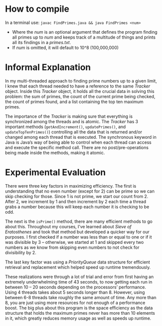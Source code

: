 # How to compile
In a terminal use:
`javac FindPrimes.java && java FindPrimes <num>`
- Where the *num* is an optional argument that defines the program finding all primes up to *num* and keeps track of a multitude of things and prints all its findings in a *primes.txt*.
- If *num* is omitted, it will default to 10^8 (100,000,000)

# Informal Explanation
In my multi-threaded approach to finding prime numbers up to a given limit, I knew that each thread 
needed to have a reference to the same *Tracker* object. Inside this *Tracker* object, it holds all the 
crucial data in solving this problem: the sum of primes, the count of the current prime being checked, 
the count of primes found, and a list containing the top ten maximum primes.

The importance of the *Tracker* is making sure that everything is synchronized among the threads and
is atomic. The *Tracker* has 3 important methods (`getAndIncrement()`, `updatePrimes()`, and
`updateTopTenPrimes()`) controlling all the data that is returned and/or changed among each
thread that is executed. The synchronous keyword in Java is Java’s way of being able to control when
each thread can access and execute the specific method call. There are no post/pre-operations
being made inside the methods, making it atomic.

# Experimental Evaluation
There were three key factors in maximizing efficiency. The first is understanding that no even
number (except for 2) can be prime so we can skip checking for those. Since 1 is not prime, 
we start our count from 2. After 2, we increment by 1 and then increment by 2 each time a thread 
grabs a number because this will keep each number it is checking to be odd. 

The next is the `isPrime()` method, there are many efficient methods to go about this. Throughout my courses, I’ve learned about *Sieve of Eratosthenes* and took that method but developed a quicker way for our purposes. I first checked if a number was less than or equal to one or if it was divisible by 3 – otherwise, we started at 1 and skipped every two numbers as we know from skipping even numbers to not check for divisibility by 2. 

The last key factor was using a *PriorityQueue* data structure for efficient retrieval and replacement which helped speed up runtime tremendously.

These realizations were through a lot of trial and error from first having an extremely
underwhelming time of 43 seconds, to now getting each run in between 10 – 20 seconds depending on
the processors’ performance. Using 4 threads takes about 5 seconds longer than 8. However, using between 6-8
threads take roughly the same amount of time. Any more than 8, you are just using more
resources for not enough of a performance boost. The big plus about this program is the space efficiency
as the data structure that holds the maximum primes never has more than 10 elements in it, which
greatly reduces memory usage as well as speeds up runtime.
